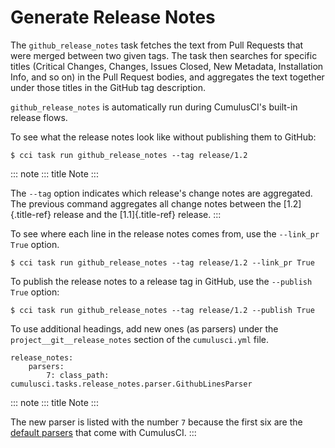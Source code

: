 # Generate Release Notes

The `github_release_notes` task fetches the text from Pull Requests that
were merged between two given tags. The task then searches for specific
titles (Critical Changes, Changes, Issues Closed, New Metadata,
Installation Info, and so on) in the Pull Request bodies, and aggregates
the text together under those titles in the GitHub tag description.

`github_release_notes` is automatically run during CumulusCI\'s built-in
release flows.

To see what the release notes look like without publishing them to
GitHub:

```
$ cci task run github_release_notes --tag release/1.2
```

::: note
::: title
Note
:::

The `--tag` option indicates which release\'s change notes are
aggregated. The previous command aggregates all change notes between the
[1.2]{.title-ref} release and the [1.1]{.title-ref} release.
:::

To see where each line in the release notes comes from, use the
`--link_pr True` option.

```
$ cci task run github_release_notes --tag release/1.2 --link_pr True
```

To publish the release notes to a release tag in GitHub, use the
`--publish True` option:

```
$ cci task run github_release_notes --tag release/1.2 --publish True
```

To use additional headings, add new ones (as parsers) under the
`project__git__release_notes` section of the `cumulusci.yml` file.

```
release_notes:
    parsers:
        7: class_path: cumulusci.tasks.release_notes.parser.GithubLinesParser
```

::: note
::: title
Note
:::

The new parser is listed with the number `7` because the first six are
the [default
parsers](https://github.com/SFDO-Tooling/CumulusCI/blob/671a0e88cef79e9aeefe1e2b835816cd8141bdbb/cumulusci/cumulusci.yml#L1154)
that come with CumulusCI.
:::
